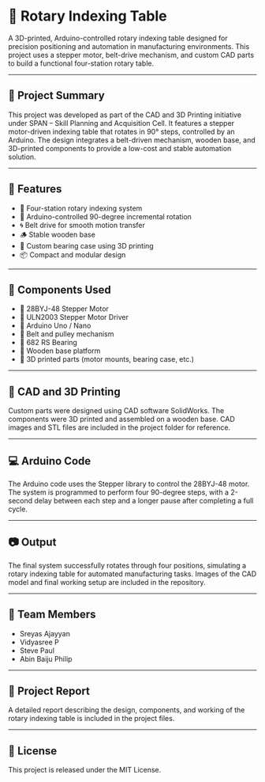 # 🔄 Rotary Indexing Table

A 3D-printed, Arduino-controlled rotary indexing table designed for precision positioning and automation in manufacturing environments. This project uses a stepper motor, belt-drive mechanism, and custom CAD parts to build a functional four-station rotary table.

---

## 📘 Project Summary

This project was developed as part of the CAD and 3D Printing initiative under SPAN – Skill Planning and Acquisition Cell. It features a stepper motor-driven indexing table that rotates in 90° steps, controlled by an Arduino. The design integrates a belt-driven mechanism, wooden base, and 3D-printed components to provide a low-cost and stable automation solution.

---

## 🚀 Features

- 🔁 Four-station rotary indexing system  
- 🔧 Arduino-controlled 90-degree incremental rotation  
- 🌀 Belt drive for smooth motion transfer  
- 🪵 Stable wooden base  
- 🧩 Custom bearing case using 3D printing  
- 📦 Compact and modular design

---

## 🔩 Components Used

- 🔹 28BYJ-48 Stepper Motor  
- 🔹 ULN2003 Stepper Motor Driver  
- 🔹 Arduino Uno / Nano  
- 🔹 Belt and pulley mechanism  
- 🔹 682 RS Bearing  
- 🔹 Wooden base platform  
- 🔹 3D printed parts (motor mounts, bearing case, etc.)

---

## 📐 CAD and 3D Printing

Custom parts were designed using CAD software SolidWorks. The components were 3D printed and assembled on a wooden base. CAD images and STL files are included in the project folder for reference.

---

## 💻 Arduino Code

The Arduino code uses the Stepper library to control the 28BYJ-48 motor. The system is programmed to perform four 90-degree steps, with a 2-second delay between each step and a longer pause after completing a full cycle.

---

## 📷 Output

The final system successfully rotates through four positions, simulating a rotary indexing table for automated manufacturing tasks. Images of the CAD model and final working setup are included in the repository.

---

## 👥 Team Members

- Sreyas Ajayyan  
- Vidyasree P  
- Steve Paul  
- Abin Baiju Philip

---

## 📄 Project Report

A detailed report describing the design, components, and working of the rotary indexing table is included in the project files.

---

## 📜 License

This project is released under the MIT License.
